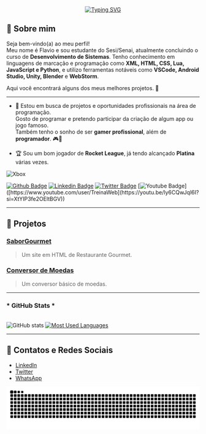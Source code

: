 <div align="center">
  <a href="https://git.io/typing-svg">
    <img src="https://readme-typing-svg.demolab.com?font=Fira+Code&weight=500&size=22&pause=1000&color=FFFFFF&center=true&vCenter=true&random=false&width=524&lines=%E2%8A%B9+Welcome+to+my+profile!+%CB%99%E1%B5%95%CB%99+%E2%8A%B9+" alt="Typing SVG">
  </a>
</div>

## 👋 Sobre mim

Seja bem-vindo(a) ao meu perfil!  
Meu nome é Flavio e sou estudante do Sesi/Senai, atualmente concluindo o curso de **Desenvolvimento de Sistemas**. Tenho conhecimento em linguagens de marcação e programação como **XML, HTML, CSS, Lua, JavaScript e Python**, e utilizo ferramentas notáveis como **VSCode, Android Studio, Unity, Blender** e **WebStorm**.

Aqui você encontrará alguns dos meus melhores projetos. 🚀

---

- 🌱 Estou em busca de projetos e oportunidades profissionais na área de programação.  
  Gosto de programar e pretendo participar da criação de algum app ou jogo famoso.  
  Também tenho o sonho de ser **gamer profissional**, além de **programador**. 🎮📂

- 🏆 Sou um bom jogador de **Rocket League**, já tendo alcançado **Platina** várias vezes.

![Xbox](https://img.shields.io/badge/xbox-%23107C10.svg?style=for-the-badge&logo=xbox&logoColor=white)

[![Github Badge](https://img.shields.io/badge/-Github-000?style=flat-square&logo=Github&logoColor=white&link=https://github.com)](https://github.com)
[![Linkedin Badge](https://img.shields.io/badge/-LinkedIn-blue?style=flat-square&logo=Linkedin&logoColor=white&link=https://www.linkedin.com/in/fagnerpsantos/)](https://www.linkedin.com)
[![Twitter Badge](https://img.shields.io/badge/-Twitter-1ca0f1?style=flat-square&labelColor=1ca0f1&logo=twitter&logoColor=white&link=https://twitter.com)]([https://twitter.com/fagnerpsantos](https://youtu.be/ly6CQwJql6I?si=XtYIP3fe2OEltBGV))
[![Youtube Badge](https://img.shields.io/badge/-YouTube-ff0000?style=flat-square&labelColor=ff0000&logo=youtube&logoColor=white&link=[https://www.youtube.com/user/TreinaWeb](https://youtu.be/ly6CQwJql6I?si=XtYIP3fe2OEltBGV))]([https://www.youtube.com/user/TreinaWeb](https://youtu.be/ly6CQwJql6I?si=XtYIP3fe2OEltBGV))

---

## 📂 Projetos

### [SaborGourmet](https://github.com/SenaiAlunoDEV32/saborgourmet)  
> Um site em HTML de Restaurante Gourmet.

### [Conversor de Moedas](https://github.com/SenaiAlunoDEV32/Conversordemoedas)  
> Um conversor básico de moedas.
> 
---

<h3>* GitHub Stats *</h3>
  <br>
  <img src="https://github-readme-stats-git-masterrstaa-rickstaa.vercel.app/api?username=mari4souza&hide_title=true&show_icons=true&include_all_commits=false&count_private=true&line_height=25&hide=issues&bg_color=000&title_color=FF00F6&text_color=FFF&border_radius=3&border_color=36123c&icon_color=FF00F6&theme=jolly" alt="GitHub stats">

  <a href="https://github.com/mari4souza/github-readme-stats">
    <img src="https://github-readme-stats-git-masterrstaa-rickstaa.vercel.app/api/top-langs/?username=mari4souza&line_height=10&card_width=290&layout=compact&hide_title=false&count_private=true&langs_count=4&show_icons=true&title_color=FF00F6&hide=html,scss,less&bg_color=000&text_color=8B8B8B&border_radius=3&border_color=561760&count_private=true" alt="Most Used Languages">
  </a>
</div>

---

## 📱 Contatos e Redes Sociais

- [LinkedIn](https://www.linkedin.com/in/linx-linx-a3429734b)
- [Twitter](https://twitter.com/elonmusk)
- [WhatsApp](https://wa.me/5518997553828)


<picture align="center">
  <source media="(prefers-color-scheme: dark)" srcset="https://raw.githubusercontent.com/flavio2nn/flavio2nn/output/github-contribution-grid-snake-dark.svg">
  <source media="(prefers-color-scheme: light)" srcset="https://raw.githubusercontent.com/flavio2nn/flavio2nn/output/github-contribution-grid-snake-dark.svg">
  <img align="center" alt="github contribution grid snake animation" src="https://raw.githubusercontent.com/flavio2nn/flavio2nn/output/github-contribution-grid-snake.svg">
</picture>
